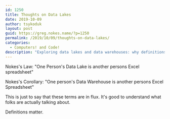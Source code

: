 ```yaml
---
id: 1250
title: Thoughts on Data Lakes
date: 2019-10-09
author: tsykoduk
layout: post
guid: https://greg.nokes.name/?p=1250
permalink: /2019/10/09/thoughts-on-data-lakes/
categories:
  - Computers! and Code!
description: "Exploring data lakes and data warehouses: why definitions matter and how these evolving terms mean different things to different people in data management."
---
```


Nokes's Law: "One Person's Data Lake is another persons Excel spreadsheet"

Nokes's Corollary: "One person's Data Warehouse is another persons Excel Spreadsheet"

<!--more-->

This is just to say that these terms are in flux. It's good to understand what folks are actually talking about.

Definitions matter.
